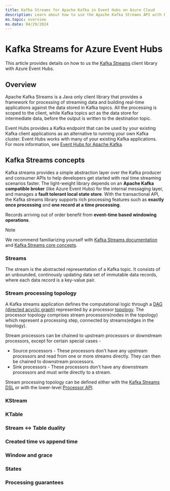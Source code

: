 ```yaml
---
title: Kafka Streams for Apache Kafka in Event Hubs on Azure Cloud
description: Learn about how to use the Apache Kafka Streams API with Event Hubs service on Azure Cloud.
ms.topic: overview
ms.date: 04/29/2024
---
```


# Kafka Streams for Azure Event Hubs

This article provides details on how to us the [Kafka Streams](https://kafka.apache.org/documentation/streams/) client library with Azure Event Hubs.

## Overview

Apache Kafka Streams is a Java only client library that provides a framework for processing of streaming data and building real-time applications against the data stored in Kafka topics. All the processing is scoped to the client, while Kafka topics act as the data store for intermediate data, before the output is written to the destination topic.

Event Hubs provides a Kafka endpoint that can be used by your existing Kafka client applications as an alternative to running your own Kafka cluster. Event Hubs works with many of your existing Kafka applications. For more information, see [Event Hubs for Apache Kafka](azure-event-hubs-kafka-overview.md).

## Kafka Streams concepts

Kafka streams provides a simple abstraction layer over the Kafka producer and consumer APIs to help developers get started with real time streaming scenarios faster. The light-weight library depends on an **Apache Kafka compatible broker** (like Azure Event Hubs) for the internal messaging layer, and manages a **fault tolerant local state store**. With the transactional API, the Kafka streams library supports rich processing features such as **exactly once processing** and **one record at a time processing**.

Records arriving out of order benefit from **event-time based windowing operations**.

> [!NOTE]
> We recommend familiarizing yourself with [Kafka Streams documentation](https://kafka.apache.org/37/documentation/streams/) and [Kafka Streams core concepts](https://kafka.apache.org/37/documentation/streams/core-concepts).
>

### Streams

The stream is the abstracted representation of a Kafka topic. It consists of an unbounded, continously updating data set of immutable data records, where each data record is a key-value pair.

### Stream processing topology

A Kafka streams application defines the computational logic through a [DAG (directed acyclic graph)](https://en.wikipedia.org/wiki/Directed_acyclic_graph) represented by a processor [topology](https://javadoc.io/doc/org.apache.kafka/kafka-streams/latest/org/apache/kafka/streams/Topology.html). The processor topology comprises stream processors(nodes in the topology) which represent a processing step, connected by streams(edges in the topology).

Stream processors can be chained to upstream processors or downstream processors, except for certain special cases - 
  * Source processors - These processors don't have any upstream processors and read from one or more streams directly. They can then be chained to downstream processors. 
  * Sink processors - These processors don't have any downstream processors and must write directly to a stream.

Stream processing topology can be defined either with the [Kafka Streams DSL](https://kafka.apache.org/37/documentation/streams/developer-guide/dsl-api.html) or with the lower-level [Processor API](https://kafka.apache.org/37/documentation/streams/developer-guide/processor-api.html).

### KStream

### KTable

### Stream <-> Table duality

### Created time vs append time

### Window and grace

### States

### Processing guarantees